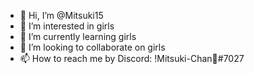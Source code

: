 - 👋 Hi, I’m @Mitsuki15
- 👀 I’m interested in girls
- 🌱 I’m currently learning girls
- 💞️ I’m looking to collaborate on girls
- 📫 How to reach me by Discord: !Mitsuki-Chan🌸#7027

<!---
Mitsuki15/Mitsuki15 is a ✨ special ✨ repository because its `README.md` (this file) appears on your GitHub profile.
You can click the Preview link to take a look at your changes.
--->
